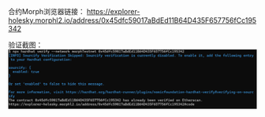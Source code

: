 合约Morph浏览器链接： https://explorer-holesky.morphl2.io/address/0x45dfc59017aBdEd11B64D435F657756fCc195342

验证截图：![验证截图](./log.png)